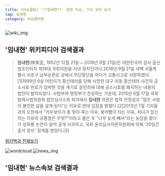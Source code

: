 ```yaml
---
title: (이슈클립) '**임내현**' 관련 이슈, 기사 모아 보기
tag: 임내현
category: 이슈클리핑
---
```

![wiki_img](https://user-images.githubusercontent.com/42597476/44503234-41136a80-a6d0-11e8-9071-6fc6418eafe4.png)
## **'**임내현**'** 위키피디아 검색결과
>**임내현**(林來玄, 1952년 12월 21일 ~ 2018년 9월 21일)은 대한민국의 검사 출신 법조인이자 제19대 국회의원을 지낸 정치인이다.2018년 9월 21일 새벽 서울특별시 서초구 남부순환로 상에서 무단횡단을 하다가 교통사고로 사망하였다.[1]1999년 6살 어린이가 황산테러를 당해 사망한 대구 아동 황산테러 사건의 공소시효 만료가 임박한 것을 계기로 살인죄에 대해 공소시효를 폐지하는 내용의 법안이 발의되었다. 사법부와 행정부가 찬성하는 가운데, 2015년 6월 17일 국회 법제사법위원회 밥안심사소위 회의에서 **임내현** 의원은 법적 안정성과 "많은 사람이 불안한 삶을 살게 된다"는 이유로 반대 입장을 밝혔다.[2]2013년 7월 기자들과의 오찬에서 "카우보이가 총 맞아 죽는 이유, 붕어빵이 타는 이유, 처녀가 임신하는 이유의 공통점은 무엇?"이라고 물은 후 "너무 늦게 빼서"라는 농담을 했다가 성희롱 논란이 일어 공개 사과하고, 국회 윤리심사자문위원회에 의해 '30일간 출석 정지' 징계를 받았다.[3]

<a href="https://ko.wikipedia.org/wiki/임내현" target="_blank">위키백과 전체보기</a>

![wordcloud](https://s3.ap-northeast-2.amazonaws.com/lyrics101-wordcloud/2018-09-22-1537577606.png)
![news_img](https://user-images.githubusercontent.com/42597476/44507050-1206f400-a6e4-11e8-8d98-7ffbfebb353f.png)
## **'**임내현**'** 뉴스속보 검색결과

